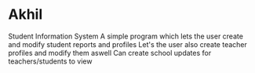 # Akhil
Student Information System
A simple program which lets the user create and modify student reports and profiles
Let's the user also create teacher profiles and modify them aswell
Can create school updates for teachers/students to view

